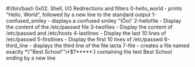 #!/bin/bash
0x02. Shell, I/O Redirections and filters
0-hello_world - prints “Hello, World”, followed by a new line to the standard output
1-confused_smiley - displays a confused smiley "(Ôo)'
2-hellofile - Display the content of the /etc/passwd file
3-twofiles - Display the content of /etc/passwd and /etc/hosts
4-lastlines - Display the last 10 lines of /etc/passwd
5-firstlines - Display the first 10 lines of /etc/passwd
6-third_line - displays the third line of the file iacta
7-file - creates a file named exactly \*\\'"Best School"\'\\*$\?\*\*\*\*\*:) containing the text Best School ending by a new line
